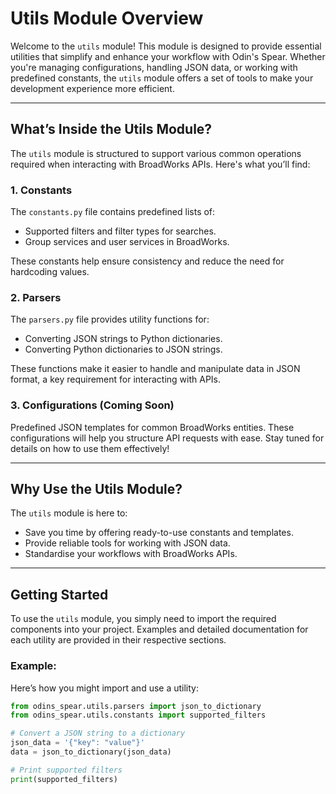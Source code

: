 # Utils Module Overview

Welcome to the `utils` module! This module is designed to provide essential utilities that simplify and enhance your workflow with Odin's Spear. Whether you're managing configurations, handling JSON data, or working with predefined constants, the `utils` module offers a set of tools to make your development experience more efficient.

---

## **What’s Inside the Utils Module?**

The `utils` module is structured to support various common operations required when interacting with BroadWorks APIs. Here's what you’ll find:

### **1. Constants**
The `constants.py` file contains predefined lists of:
- Supported filters and filter types for searches.
- Group services and user services in BroadWorks.

These constants help ensure consistency and reduce the need for hardcoding values.

### **2. Parsers**
The `parsers.py` file provides utility functions for:
- Converting JSON strings to Python dictionaries.
- Converting Python dictionaries to JSON strings.

These functions make it easier to handle and manipulate data in JSON format, a key requirement for interacting with APIs.

### **3. Configurations (Coming Soon)**
Predefined JSON templates for common BroadWorks entities. These configurations will help you structure API requests with ease. Stay tuned for details on how to use them effectively!

---

## **Why Use the Utils Module?**

The `utils` module is here to:
- Save you time by offering ready-to-use constants and templates.
- Provide reliable tools for working with JSON data.
- Standardise your workflows with BroadWorks APIs.

---

## **Getting Started**

To use the `utils` module, you simply need to import the required components into your project. Examples and detailed documentation for each utility are provided in their respective sections.

### Example:
Here’s how you might import and use a utility:
```python
from odins_spear.utils.parsers import json_to_dictionary
from odins_spear.utils.constants import supported_filters

# Convert a JSON string to a dictionary
json_data = '{"key": "value"}'
data = json_to_dictionary(json_data)

# Print supported filters
print(supported_filters)
